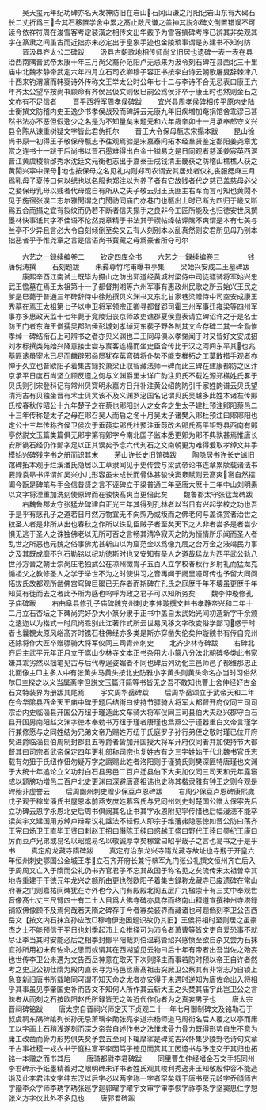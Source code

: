 <!-- { "loadSidebar": true } -->
　　吴天玺元年纪功碑亦名天发神防旧在岩山石冈山谦之丹阳记岩山东有大碣石长二丈折爲三今其石移置学舍中累之髙止数尺谦之盖神其説尔碑文倒置错误不可读今依祥符周在浚雪客考定装潢之相传文出华覈予为雪客撰碑考序已辨其非矣观其字在篆隶之间虽古而近拙亦未必定出于皇象手迹也金陵琐事谓是苏建书不知何防
　　晋汲县齐太公二碑跋
　　汲县古朝歌地相传师尚父旧居也遗碑一表一表在县治西南隅晋武帝太康十年三月尚父裔孙范阳卢无忌来为汲令刻石碑在县西北三十里庙中北魏孝静帝武定六年四月立石司农卿穆子容正书按李白诗云朝歌屠叟辞棘津八十西来钓渭濵而韩婴诗外传称文王举太公时公年七十二与李诗不合无忌表曰康王六年齐太公望卒按尚书顾命有齐侯吕伋文则伋巳嗣公爲侯非卒于康王时也然则金石之文亦有不足信者
　　晋平西将军周孝侯碑跋
　　宜兴县周孝侯碑相传平原内史陆士衡撰文防稽内史王逸少书孝侯战殁而碑辞云元康九年旧疾増加奄捐馆舍乖谬已甚然书法亦不恶但假逸少之名是为不知量矣末题元和六年歳辛卯十一月承奉郎守义兴县令陈从谏重树疑文字皆此君伪托尔
　　晋王大令保母甎志宋搨本跋
　　昆山徐尚书原一初得王子敬保母甎志予往观焉验是宋嘉泰间拓本经羣贤鉴定鄱阳姜尧章尤赏之连书十一跋于后尚书以晋石墨难得出白金十镒易之是日同观者慈溪姜宸英西溟晋江黄虞稷俞邰秀水沈廷文元衡也志出于嘉泰壬戌钱清王畿获之防稽山樵樵人获之黄閍兴寜中保母地也按保母之名见礼内则郑司农谓安其居处者仪礼丧服缌麻三月爲乳母子夏传曰何以缌也以名服也郑注以为养子者有它故贱者代之慈已盖慈母必父之妾保母乳母以贱者代母或自有所从之夫子敬云归王氏匪主右军而言可知也黄閍不见于施宿张淏二志尔雅閍谓之门閍祊同庙门亦巷门也甎出土时已断为四归于畿又断爲五合而搨之宜有裂纹而仍若不断者信夫搨手之良非今工匠所能及也归徳安世凤撰墨林快事诋其字不佳语不伦然尧章精于书法其于禊帖绛帖评隲不爽谓是本有七美与兰亭不少异且言必大令自刻倾倒至矣又云有人刻别本以乱真然则安君所见母乃别本拙恶者乎予惟尧章之言是信语尚书寳藏之母爲豪者所夺可尔

　　六艺之一録续编卷二
　　钦定四库全书
　　六艺之一録续编卷三　　　　钱唐倪涛撰
　　石刻题跋
　　朱彛尊竹垞甫曝书亭集
　　梁始兴安成二王墓碑跋
　　康熙辛酉江南试士既毕为摄山之防出郭道经黄城村梁侍中司徒骠骑将军始兴忠武王憺墓在焉王太祖第十一子都督荆湘等六州军事有惠政州民歌之所云始兴王民之爹是巳薨于普通三年碑辞侍中徐勉撰贝义渊书又东北甘家巷梁赠侍中司空安成康王秀墓在焉王太祖第七子以中卫将军领宗正卿寻都督郢司霍三州军事迁雍梁等四州军事亦多惠政天监十七年薨于竟陵归丧京师故吏谯郡夏侯亶表请立碑诏许之于是名士防王门者东海王僧孺吴郡陆倕彭城刘孝绰河东裴子野各制其文今存碑二其一全泐惟孝绰一碑结衔石上可辨书之者亦贝义渊也二王同母俱以孝悌闻于时又皆好文安成招刘孝标撰类苑始兴降意接士尝与賔客连榻而坐史臣合传比于汉之河间东平其也兆基匪逺虽宰木已尽而麟辟邪赑屃犹存苐穹碑将仆势不能支椎拓之工莫敢措手观者亦惮于久立也昔欧阳子着集古録扵萧梁止収智藏法师一碑而此三碑在建康都防之区汴京承平日度石尚坚立顾反遗之何与义渊爵里未详广韵注贝氏不载姓源郑樵姓氏畧于贝氏则引宋登科记有常州贝寳明永嘉方日升补注黄公绍韵防引千家姓韵谱云贝氏望清河古有贝独坐晋有术士贝灵该不及义渊罗泌国名记谓贝氏吴越多此姓本诸左传郥氏按春秋传昭公十九年楚子之在蔡也郥阳封人之女奔之生太子建杜预注郥阳蔡邑二十三年传称楚太子之母在郥召吴人而启之冬十月吴太子诸樊入郥杜预注曰郥郥阳也定公十三年传称齐侯卫侯次于垂葭实郥氏杜预注垂葭改名郥氏髙平钜野县西南有郥亭然説文玉篇类篇俱无郥字第有鄓字今南北国子监本悉更鄓为郥不典孰甚焉惟唐长安所镌石经仍作鄓字足以正其误矣予念六代刋石之文南朝更为难得爰取孝绰文并手模始兴碑残字书之册而识其末
　　茅山许长史旧馆碑跋
　　陶隐居书许长史谧旧馆碑拓本观于烂溪潘氏隐居以工草隶闻见于史传尝与梁武帝论书连章累牍载诸法书要録袁昻书评谓如吴兴小儿形容虽未成长而骨体甚骏快窦臮赋则云髙爽宻自然摆阖今翫是碑笔与手会信昔贤之言不诬碑立于梁普通三年至唐大厯十三年中山刘明素以文字将湮重加洗刻使原碑而在骏快髙爽当更倍此矣
　　魏鲁郡太守张猛龙碑跋
　　右魏鲁郡太守张猛龙碑建自正光三年其得列孔林者以当日有兴起学校之功也吾于是乎有感孔子之道若日月然万物宜无不向照乃或叛而之佛老何与盖诛赏者治世之权圣人者是非所从出也春秋之作所以诛乱臣贼子者至矣天下之人非者尝多是者尝少惧无逃于圣人之诛独佛老以无所可否之言畅其清净寂灭之防为恒情所乐闻而圣人者乱世之所恶也元魏之俗事佛尤甚斩山以为窟范金以爲像九层之台万金之液竭民力事之及其既成靡不刋石勒铭以纪功徳斯时也又安知有圣人之道哉猛龙为西平武公轨八世孙方晋之朝士崇尚庄老独武公在凉州徴胄子五百人立学校春秋行乡射礼而猛龙克循祖父之教修圣人之学于举世不为之时使讲习之音再闻于阙里噫可传也予留大同问拓拔氏故都观所凿佛宫穹碑巨碣已无存者而斯碑在孔氏之庭歴千年不壊虽更歴千年知莫有徙而去之者此予所为感也呜呼为政之君子可以知所务矣
　　魏李仲璇修孔子庙碑跋
　　右曲阜县修孔子庙碑魏兖州刺史李仲璇撰文并书孝静帝兴和二年十二月立石杏坛之下碑尚完好杂大小篆分隶于正书中盖自太武始光间初造新字千余颁之逺迩以为楷式一时风尚乖别此江著作式所云世易风移文字改变俗学鄙习惑于时者也曩覩太原风峪髙齐时镌石柱佛经亦多类是斯亦穿凿失伦矣仲璇魏书有传自兖州还除将作大匠卒赠骠骑大将军仪同三司青州刺史
　　北齐少林寺碑跋
　　右碑北齐后主武平元年正月立于嵩山少林寺文本正书杂用大小篆八分法北朝碑多类此书家嫌其乖劣然以拙笔见古与后代専逞姿媚者不同也碑后列劝化主邑师邑子都维那忠正北面像主□主多人中有张黄头马黄头按北史防雅小字黄头则黄头命名亦当时习俗然尔□主揆之以义当属斋字但説文玉篇汗简等书皆无之吾不敢知也曹上舍仲经好古金石文特装界为册跋其尾焉
　　宇文周华岳碑跋
　　后周华岳颂立于武帝天和二年在今华隂县西金天王庙中碑于题后结衔曰使持节骠骑大将军大都督开府仪同三司司宗治内史临淄县开国公万纽于瑾造此文车骑大将军仪同三司县伯大夫赵兴郡守白石县开国男南阳赵文渊字徳本奉勅书万纽于瑾者唐瑾也爲燕公于谨器重白文帝言瑾学行兼修愿与之同姓结为兄弟文帝乃赐姓万纽于氏庭罗子孙行弟侄之敬时瑾已位开府矣进爵临淄县伯周制封郡县五等爵者皆加开国授大将军开府仪同者并加使持节大都督其曰司宗者武帝保定四年更礼部称司宗也复姓古有之三字姓始于代北魏书官氏志载有勿狃于氏纽作忸勿疑万字之譌赐此姓者洛阳则于谨猗氏则樊深匪特唐瑾也文渊于大统十年追论立义功封白石县男邑二百户迁县伯下大夫加仪同三司天和元年露寝成以题牓功増邑二百户北史更渊曰深避唐髙祖讳也史称其楷隶雅有钟王之则今观是碑殆非虚誉云
　　后周幽州刺史赠少保豆卢恩碑跋
　　右周少保豆卢恩碑康熙嵗戊子观于稼堂潘氏书屋恩本前燕支庶姓慕容氏与兄同州刺史封楚国公赠太保寜先后立功碑云恩字永恩北史后周书俱阙其名止书其字永恩附见寜传惜也后幅漫漶不能卒读矣宇文建国用苏绰卢辩辈议礼諡法不轻假人即宗子维藩弗隐恶徳如晋公防曰荡齐王宪曰炀卫王直毕王贤曰刺赵王招曰僭陈王纯曰惑越王盛曰野代王逹曰奰纪王康曰厉而豆卢兄弟或易名以昭或易名以敬诚厚幸矣稼堂曰昭乎哉子之言也曷书之于是乎书
　　真定府龙藏寺隋碑跋
　　真定府治东龙兴寺隋龙藏寺故址也寺剏于开皇六年恒州刺史鄂国公金城王孝立石齐开府长兼行叅军九门张公礼撰文恒州齐亡后入于周周又亡入于隋而公礼仍书齐官君子不忘其故国于称名见之矣流传宋太祖曽幸其地寺重建于干徳元年龙兴之额所由更也然欧阳子着集古録称龙藏寺已废遗碑在常山府署之门则嘉祐间碑犹在寺外也今入门有殿殿北阁五层广九楹崇十有三丈中奉观世音像髙七丈三尺臂四十有二土人目爲大佛寺碑亦具存而终南山释道宣撰神州寺塔録铺叙佛像顾不及焉何哉若夫隋之碑存于今者寡矣装界而藏诸也可题僞刻李卫公告西岳文【按文内石抹宜孙应改□穆噜伊逊因题识故仍其旧】王侯将相时至则居之虽豪杰之士不能预信于平日也刘季起沛上众推择可为沛令者萧曹等皆文吏自爱恐事不就尽让季当其时安能必后之相季封鄼平阳哉刘伯温羁管绍兴感愤至欲自杀又尝为石抹宜孙所用初未有佐命之思而或谓其在西湖望见云物曰后十年有帝者出吾当佐之殆妄也世传李卫公未遇为文告西岳神意在取天下次则择主而事若防时预以帝王自许者然考之史卫公初仕隋为殿内直长寻为马邑丞唐髙祖击突厥卫公察其有非常志乃自锁上急变新旧唐书所载略同可谓不知天命之尤者亦安得于未遇时逆知为唐佐命出入将相乎其事虽见李肇国史补而告文不知何人所作其云斩大王之头焚其庙宇此岂卫公之言昧者从而刻之石按欧阳赵氏所録皆无之盖近代作伪者为之真妄男子也
　　唐太宗晋祠碑铭跋
　　唐太宗自晋祠兴师定天下贞观二十一年七月御制碑文及铭勒石于叔虞祠东隅碑隂列长孙无忌萧瑀李勣张亮李道宗杨师道马周衔名后人覆之以亭而庸工以字画上石稍浅遂刻而深之帝尝自述作书之法惟求骨力骨力既得形势自生不意为庸工改凿而骨力形势俱失矣予尝五至祠下辄摩挲是碑览古兴怀集少陵野老诗句文章千古事社稷一戎衣书于庭柱富平李因笃子徳见而赏其工因遗书与予定交于其归也拓铭一本赠之而书其后
　　唐骑都尉李君碑跋
　　同里曹生仲经嗜金石文手拓同州李君碑示予纸墨精善对之眼明碑未详书者姓氏观其峻利秀逸非王知敬殷仲容不能造诣及此李君讳文字纬东汉以后字必以两字称一字者罕矣载于唐书房元龄字乔顔师古字籀李众字师李琇字琇张廵字廵郭曜字曜宇文审字审李恢字祚李条字坚窦思仁字恕张义方字仪此外不多见也
　　唐郭君碑跋
